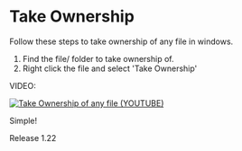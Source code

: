 # Take Ownership

Follow these steps to take ownership of any file in windows. 

1. Find the file/ folder to take ownership of.
2. Right click the file and select 'Take Ownership'

VIDEO:

[![Take Ownership of any file (YOUTUBE)](https://img.youtube.com/vi/EJU0-zFhLyk/0.jpg)](https://www.youtube.com/watch?v=EJU0-zFhLyk)

Simple! 

Release 1.22
